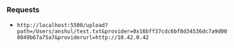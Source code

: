 ### Requests

   - ```http://localhost:5500/upload?path=/Users/anshul/test.txt&provider=0x16bff37cdc6bf8d34536dc7a9d000849b67a75a7&providerurl=http://10.42.0.42```
